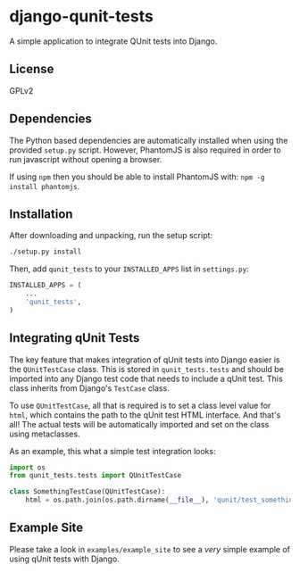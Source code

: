 # django-qunit-tests

A simple application to integrate QUnit tests into Django.

## License

GPLv2

## Dependencies

The Python based dependencies are automatically installed when using the
provided `setup.py` script. However, PhantomJS is also required in order
to run javascript without opening a browser.

If using `npm` then you should be able to install PhantomJS with: `npm -g install phantomjs`.

## Installation

After downloading and unpacking, run the setup script:
```bash
./setup.py install
```

Then, add `qunit_tests` to your `INSTALLED_APPS` list in `settings.py`:
```python
INSTALLED_APPS = (
    ...
    'qunit_tests',
)
```

## Integrating qUnit Tests

The key feature that makes integration of qUnit tests into Django
easier is the `QUnitTestCase` class. This is stored in `qunit_tests.tests`
and should be imported into any Django test code that needs to include a
qUnit test. This class inherits from Django's `TestCase` class.

To use `QUnitTestCase`, all that is required is to set a class level value
for `html`, which contains the path to the qUnit test HTML interface. And
that's all! The actual tests will be automatically imported and set on the
class using metaclasses.

As an example, this what a simple test integration looks:

```python
import os
from qunit_tests.tests import QUnitTestCase

class SomethingTestCase(QUnitTestCase):
    html = os.path.join(os.path.dirname(__file__), 'qunit/test_something.html')
```

## Example Site

Please take a look in `examples/example_site` to see a *very* simple example
of using qUnit tests with Django.
